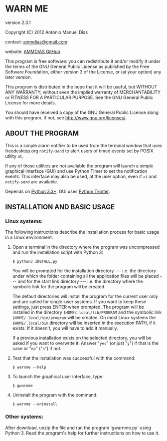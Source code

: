 WARN ME
=======
version 2.3.1

Copyright (C) 2012 António Manuel Dias

contact: ammdias@gmail.com

website: [AMMDIAS GitHub](https://github.com/ammdias/warnme)

This program is free software: you can redistribute it and/or modify
it under the terms of the GNU General Public License as published by
the Free Software Foundation, either version 3 of the License, or
(at your option) any later version.

This program is distributed in the hope that it will be useful,
but WITHOUT ANY WARRANTY; without even the implied warranty of
MERCHANTABILITY or FITNESS FOR A PARTICULAR PURPOSE.  See the
GNU General Public License for more details.

You should have received a copy of the GNU General Public License
along with this program.  If not, see <http://www.gnu.org/licenses/>.


## ABOUT THE PROGRAM

This is a simple alarm notifier to be used from the terminal window
that uses freedesktop.org `notify-send` to alert users of timed events
set by POSIX utility `at`.

If any of those utilities are not available the program will launch
a simple graphical interface (GUI) and use Python Timer to set the
notification events.  This interface may also be used, at the user
option, even if `at` and `notify-send` are available.

Depends on [Python 3.3+](https://www.python.org/). GUI uses
[Python Tkinter](https://docs.python.org/3/library/tkinter.html).


## INSTALLATION AND BASIC USAGE

### Linux systems:

The following instructions describe the installation process for basic usage
in a Linux environment.

1. Open a terminal in the directory where the program was uncompressed and run
   the installation script with Python 3:

       $ python3 INSTALL.py

   You will be prompted for the installation directory --- i.e. the directory
   under which the folder containing all the application files will be placed
   --- and for the start link directory --- i.e. the directory where the
   symbolic link for the program will be created.

   The default directories will install the program for the current user only
   and are suited for single-user systems.  If you want to keep these
   settings, just press ENTER when prompted.  The program will be installed in
   the directory `$HOME/.local/lib/PROGRAM` and the symbolic link
   `$HOME/.local/bin/program` will be created.  On most Linux systems the
   `$HOME/.local/bin` directory will be inserted in the execution PATH, if it
   exists. If it doesn't, you will have to add it manually.

   If a previous installation exists on the selected directory, you will be
   asked if you want to overwrite it.  Answer "`yes`" (or just "`y`") if that
   is the case or "`no`" ("`n`") if not.

2. Test that the installation was successful with the command:

       $ warnme --help

3. To launch the graphical user interface, type:

       $ gwarnme

4. Uninstall the program with the command:

       $ warnme --uninstall


### Other systems:

After download, unzip the file and run the program 'gwarnme.py' using Python 3.
Read the program's help for further instructions on how to use it.

